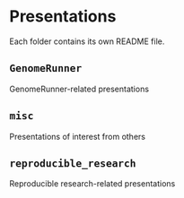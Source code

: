 # Presentations

Each folder contains its own README file.

## `GenomeRunner`

GenomeRunner-related presentations

## `misc`

Presentations of interest from others

## `reproducible_research`

Reproducible research-related presentations